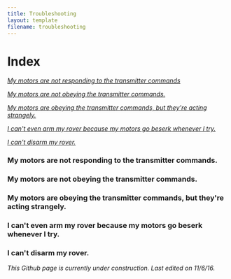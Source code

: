 ```yaml
---
title: Troubleshooting
layout: template
filename: troubleshooting
---
```


# Index
*[My motors are not responding to the transmitter commands](#my_motors_are_not_responding_to_the_transmitter_commands)*

*[My motors are not obeying the transmitter commands.]()*

*[My motors are obeying the transmitter commands, but they're acting strangely.]()*

*[I can't even arm my rover because my motors go beserk whenever I try.]()*

*[I can't disarm my rover.]()*

### My motors are not responding to the transmitter commands.

### My motors are not obeying the transmitter commands.

### My motors are obeying the transmitter commands, but they're acting strangely.

### I can't even arm my rover because my motors go beserk whenever I try.

### I can't disarm my rover.

*This Github page is currently under construction. Last edited on 11/6/16.*
